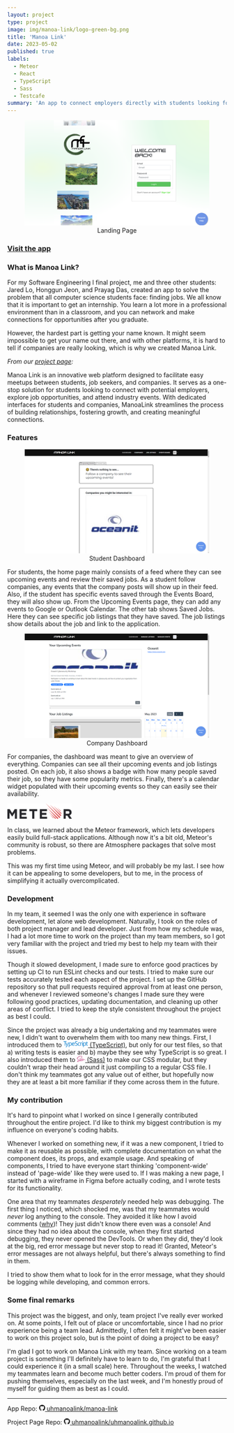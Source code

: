 ```yaml
---
layout: project
type: project
image: img/manoa-link/logo-green-bg.png
title: 'Manoa Link'
date: 2023-05-02
published: true
labels:
  - Meteor
  - React
  - TypeScript
  - Sass
  - Testcafe
summary: 'An app to connect employers directly with students looking for internships and other opportunities.'
---
```


<style>
figcaption {
  text-align: center;
}
</style>

<figure>
  <img class="img-fluid" alt="Manoa Link landing page" src="../img/manoa-link/landing.png" />
  <figcaption>Landing Page</figcaption>
</figure>

### [Visit the app](https://manoalink.site)

### What is Manoa Link?

For my Software Engineering I final project, me and three other students: Jared Lo, Honggun Jeon, and Prayag Das, created an app to solve the problem that all computer science students face: finding jobs. We all know that it is important to get an internship. You learn a lot more in a professional environment than in a classroom, and you can network and make connections for opportunities after you graduate.

However, the hardest part is getting your name known. It might seem impossible to get your name out there, and with other platforms, it is hard to tell if companies are really looking, which is why we created Manoa Link.

_From our [project page](https://uhmanoalink.github.io/):_

Manoa Link is an innovative web platform designed to facilitate easy meetups between students, job seekers, and companies. It serves as a one-stop solution for students looking to connect with potential employers, explore job opportunities, and attend industry events. With dedicated interfaces for students and companies, ManoaLink streamlines the process of building relationships, fostering growth, and creating meaningful connections.

### Features

<figure>
  <img class="img-fluid" alt="Manoa Link student dashboard" src="../img/manoa-link/student-dashboard.png">
  <figcaption>Student Dashboard</figcaption>
</figure>

For students, the home page mainly consists of a feed where they can see upcoming events and review their saved jobs. As a student follow companies, any events that the company posts will show up in their feed. Also, if the student has specific events saved through the Events Board, they will also show up. From the Upcoming Events page, they can add any events to Google or Outlook Calendar. The other tab shows Saved Jobs. Here they can see specific job listings that they have saved. The job listings show details about the job and link to the application.

<figure>
  <img class="img-fluid" alt="Manoa Link company dashboard" src="../img/manoa-link/company-dashboard.png">
  <figcaption>Company Dashboard</figcaption>
</figure>

For companies, the dashboard was meant to give an overview of everything. Companies can see all their upcoming events and job listings posted. On each job, it also shows a badge with how many people saved their job, so they have some popularity metrics. Finally, there's a calendar widget populated with their upcoming events so they can easily see their availability.

<a href="https://www.meteor.com/" target="_blank">
  <img style="height: 2.5em;" alt="Meteor.js logo" src="../img/manoa-link/meteor-logo-full.png" />
</a>

In class, we learned about the Meteor framework, which lets developers easily build full-stack applications. Although now it's a bit old, Meteor's community is robust, so there are Atmosphere packages that solve most problems.

This was my first time using Meteor, and will probably be my last. I see how it can be appealing to some developers, but to me, in the process of simplifying it actually overcomplicated.

### Development

In my team, it seemed I was the only one with experience in software development, let alone web development. Naturally, I took on the roles of both project manager and lead developer. Just from how my schedule was, I had a lot more time to work on the project than my team members, so I got very familiar with the project and tried my best to help my team with their issues.

Though it slowed development, I made sure to enforce good practices by setting up CI to run ESLint checks and our tests. I tried to make sure our tests accurately tested each aspect of the project. I set up the GitHub repository so that pull requests required approval from at least one person, and whenever I reviewed someone's changes I made sure they were following good practices, updating documentation, and cleaning up other areas of conflict. I tried to keep the style consistent throughout the project as best I could.

Since the project was already a big undertaking and my teammates were new, I didn't want to overwhelm them with too many new things. First, I introduced them to [<img style="height: 1em;" alt="TypeScript logo" src="../img/manoa-link/typescript-logo-full.png" /> (TypeScript)](https://www.typescriptlang.org/), but only for our test files, so that a) writing tests is easier and b) maybe they see why TypeScript is so great. I also introduced them to [<img style="height: 1em;" alt="Sass logo" src="../img/manoa-link/sass-logo.png" /> (Sass)](https://sass-lang.com/) to make our CSS modular, but they couldn't wrap their head around it just compiling to a regular CSS file. I don't think my teammates got any value out of either, but hopefully now they are at least a bit more familiar if they come across them in the future.

### My contribution

It's hard to pinpoint what I worked on since I generally contributed throughout the entire project. I'd like to think my biggest contribution is my influence on everyone's coding habits.

Whenever I worked on something new, if it was a new component, I tried to make it as reusable as possible, with complete documentation on what the component does, its props, and example usage. And speaking of components, I tried to have everyone start thinking 'component-wide' instead of 'page-wide' like they were used to. If I was making a new page, I started with a wireframe in Figma before actually coding, and I wrote tests for its functionality.

One area that my teammates _desperately_ needed help was debugging. The first thing I noticed, which shocked me, was that my teammates would _never_ log anything to the console. They avoided it like how I avoid comments ([why](https://www.youtube.com/watch?v=Bf7vDBBOBUA))! They just didn't know there even was a console! And since they had no idea about the console, when they first started debugging, they never opened the DevTools. Or when they did, they'd look at the big, red error message but never stop to read it! Granted, Meteor's error messages are not always helpful, but there's always something to find in them.

I tried to show them what to look for in the error message, what they should be logging while developing, and common errors.

### Some final remarks

This project was the biggest, and only, team project I've really ever worked on. At some points, I felt out of place or uncomfortable, since I had no prior experience being a team lead. Admittedly, I often felt it might've been easier to work on this project solo, but is the point of doing a project to be easy?

I'm glad I got to work on Manoa Link with my team. Since working on a team project is something I'll definitely have to learn to do, I'm grateful that I could experience it (in a small scale) here. Throughout the weeks, I watched my teammates learn and become much better coders. I'm proud of them for pushing themselves, especially on the last week, and I'm honestly proud of myself for guiding them as best as I could.

---

App Repo: <a href="https://github.com/uhmanoalink/manoa-link"><svg xmlns="http://www.w3.org/2000/svg" width="1em" height="1em" fill="currentColor" class="bi bi-github mx-1" viewBox="0 0 16 16"><path d="M8 0C3.58 0 0 3.58 0 8c0 3.54 2.29 6.53 5.47 7.59.4.07.55-.17.55-.38 0-.19-.01-.82-.01-1.49-2.01.37-2.53-.49-2.69-.94-.09-.23-.48-.94-.82-1.13-.28-.15-.68-.52-.01-.53.63-.01 1.08.58 1.23.82.72 1.21 1.87.87 2.33.66.07-.52.28-.87.51-1.07-1.78-.2-3.64-.89-3.64-3.95 0-.87.31-1.59.82-2.15-.08-.2-.36-1.02.08-2.12 0 0 .67-.21 2.2.82.64-.18 1.32-.27 2-.27.68 0 1.36.09 2 .27 1.53-1.04 2.2-.82 2.2-.82.44 1.1.16 1.92.08 2.12.51.56.82 1.27.82 2.15 0 3.07-1.87 3.75-3.65 3.95.29.25.54.73.54 1.48 0 1.07-.01 1.93-.01 2.2 0 .21.15.46.55.38A8.012 8.012 0 0 0 16 8c0-4.42-3.58-8-8-8z"></path></svg> uhmanoalink/manoa-link </a>

Project Page Repo: <a href="https://github.com/uhmanoalink/uhmanoalink.github.io"><svg xmlns="http://www.w3.org/2000/svg" width="1em" height="1em" fill="currentColor" class="bi bi-github mx-1" viewBox="0 0 16 16"><path d="M8 0C3.58 0 0 3.58 0 8c0 3.54 2.29 6.53 5.47 7.59.4.07.55-.17.55-.38 0-.19-.01-.82-.01-1.49-2.01.37-2.53-.49-2.69-.94-.09-.23-.48-.94-.82-1.13-.28-.15-.68-.52-.01-.53.63-.01 1.08.58 1.23.82.72 1.21 1.87.87 2.33.66.07-.52.28-.87.51-1.07-1.78-.2-3.64-.89-3.64-3.95 0-.87.31-1.59.82-2.15-.08-.2-.36-1.02.08-2.12 0 0 .67-.21 2.2.82.64-.18 1.32-.27 2-.27.68 0 1.36.09 2 .27 1.53-1.04 2.2-.82 2.2-.82.44 1.1.16 1.92.08 2.12.51.56.82 1.27.82 2.15 0 3.07-1.87 3.75-3.65 3.95.29.25.54.73.54 1.48 0 1.07-.01 1.93-.01 2.2 0 .21.15.46.55.38A8.012 8.012 0 0 0 16 8c0-4.42-3.58-8-8-8z"></path></svg> uhmanoalink/uhmanoalink.github.io </a>
